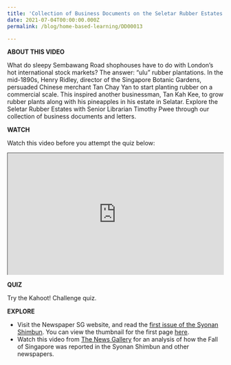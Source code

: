 ```yaml
---
title: 'Collection of Business Documents on the Seletar Rubber Estates Limited'
date: 2021-07-04T00:00:00.000Z
permalink: /blog/home-based-learning/DD00013

---
```


**ABOUT THIS VIDEO**

What do sleepy Sembawang Road shophouses have to do with London’s hot international stock markets? The answer: “ulu” rubber plantations. In the mid-1890s, Henry Ridley, director of the Singapore Botanic Gardens, persuaded Chinese merchant Tan Chay Yan to start planting rubber on a commercial scale. This inspired another businessman, Tan Kah Kee, to grow rubber plants along with his pineapples in his estate in Selatar. Explore the Seletar Rubber Estates with Senior Librarian Timothy Pwee through our collection of business documents and letters. 



**WATCH**

Watch this video before you attempt the quiz below: 

<style>.embed-container { position: relative; padding-bottom: 56.25%; height: 0; overflow: hidden; max-width: 100%; } .embed-container iframe, .embed-container object, .embed-container embed { position: absolute; top: 0; left: 0; width: 100%; height: 100%; }</style><div class='embed-container'>
<iframe src="https://nlb.ap.panopto.com/Panopto/Pages/Embed.aspx?id=85c531b3-c62a-40fe-aceb-ad2c00a7d52e&autoplay=false&offerviewer=false&showtitle=true&showbrand=true&start=0&interactivity=all" height="405" width="720" style="border: 1px solid #464646;" allowfullscreen allow="autoplay"></iframe></div>

**QUIZ**

Try the Kahoot! Challenge quiz. 



**EXPLORE**

- Visit the Newspaper SG website, and read the [first issue of the Syonan Shimbun](https://eresources.nlb.gov.sg/newspapers/Digitised/Issue/syonantimes19420220-1). You can view the thumbnail for the first page [here](https://eresources.nlb.gov.sg/newspapers/Digitised/Page/syonantimes19420220-1.1.1).
- Watch this video from [The News Gallery](https://exhibitions.nlb.gov.sg/exhibitions/current-exhibitions/newsgallery/virtual-gallery/behind-every-story/) for an analysis of how the Fall of Singapore was reported in the Syonan Shimbun and other newspapers.